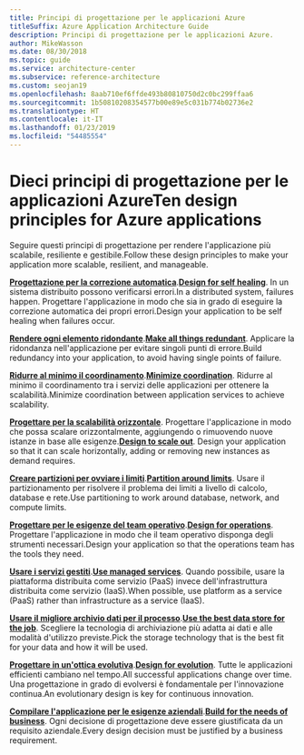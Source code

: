 ```yaml
---
title: Principi di progettazione per le applicazioni Azure
titleSuffix: Azure Application Architecture Guide
description: Principi di progettazione per le applicazioni Azure.
author: MikeWasson
ms.date: 08/30/2018
ms.topic: guide
ms.service: architecture-center
ms.subservice: reference-architecture
ms.custom: seojan19
ms.openlocfilehash: 8aab710ef6ffde493b80810750d2c0bc299ffaa6
ms.sourcegitcommit: 1b50810208354577b00e89e5c031b774b02736e2
ms.translationtype: HT
ms.contentlocale: it-IT
ms.lasthandoff: 01/23/2019
ms.locfileid: "54485554"
---
```

# <a name="ten-design-principles-for-azure-applications"></a><span data-ttu-id="71559-103">Dieci principi di progettazione per le applicazioni Azure</span><span class="sxs-lookup"><span data-stu-id="71559-103">Ten design principles for Azure applications</span></span>

<span data-ttu-id="71559-104">Seguire questi principi di progettazione per rendere l'applicazione più scalabile, resiliente e gestibile.</span><span class="sxs-lookup"><span data-stu-id="71559-104">Follow these design principles to make your application more scalable, resilient, and manageable.</span></span>

<span data-ttu-id="71559-105">**[Progettazione per la correzione automatica](self-healing.md)**.</span><span class="sxs-lookup"><span data-stu-id="71559-105">**[Design for self healing](self-healing.md)**.</span></span> <span data-ttu-id="71559-106">In un sistema distribuito possono verificarsi errori.</span><span class="sxs-lookup"><span data-stu-id="71559-106">In a distributed system, failures happen.</span></span> <span data-ttu-id="71559-107">Progettare l'applicazione in modo che sia in grado di eseguire la correzione automatica dei propri errori.</span><span class="sxs-lookup"><span data-stu-id="71559-107">Design your application to be self healing when failures occur.</span></span>

<span data-ttu-id="71559-108">**[Rendere ogni elemento ridondante](redundancy.md)**.</span><span class="sxs-lookup"><span data-stu-id="71559-108">**[Make all things redundant](redundancy.md)**.</span></span> <span data-ttu-id="71559-109">Applicare la ridondanza nell'applicazione per evitare singoli punti di errore.</span><span class="sxs-lookup"><span data-stu-id="71559-109">Build redundancy into your application, to avoid having single points of failure.</span></span>

<span data-ttu-id="71559-110">**[Ridurre al minimo il coordinamento](minimize-coordination.md)**.</span><span class="sxs-lookup"><span data-stu-id="71559-110">**[Minimize coordination](minimize-coordination.md)**.</span></span> <span data-ttu-id="71559-111">Ridurre al minimo il coordinamento tra i servizi delle applicazioni per ottenere la scalabilità.</span><span class="sxs-lookup"><span data-stu-id="71559-111">Minimize coordination between application services to achieve scalability.</span></span>

<span data-ttu-id="71559-112">**[Progettare per la scalabilità orizzontale](scale-out.md)**. Progettare l'applicazione in modo che possa scalare orizzontalmente, aggiungendo o rimuovendo nuove istanze in base alle esigenze.</span><span class="sxs-lookup"><span data-stu-id="71559-112">**[Design to scale out](scale-out.md)**. Design your application so that it can scale horizontally, adding or removing new instances as demand requires.</span></span>

<span data-ttu-id="71559-113">**[Creare partizioni per ovviare i limiti](partition.md)**.</span><span class="sxs-lookup"><span data-stu-id="71559-113">**[Partition around limits](partition.md)**.</span></span> <span data-ttu-id="71559-114">Usare il partizionamento per risolvere il problema dei limiti a livello di calcolo, database e rete.</span><span class="sxs-lookup"><span data-stu-id="71559-114">Use partitioning to work around database, network, and compute limits.</span></span>

<span data-ttu-id="71559-115">**[Progettare per le esigenze del team operativo](design-for-operations.md)**.</span><span class="sxs-lookup"><span data-stu-id="71559-115">**[Design for operations](design-for-operations.md)**.</span></span> <span data-ttu-id="71559-116">Progettare l'applicazione in modo che il team operativo disponga degli strumenti necessari.</span><span class="sxs-lookup"><span data-stu-id="71559-116">Design your application so that the operations team has the tools they need.</span></span>

<span data-ttu-id="71559-117">**[Usare i servizi gestiti](managed-services.md)**.</span><span class="sxs-lookup"><span data-stu-id="71559-117">**[Use managed services](managed-services.md)**.</span></span> <span data-ttu-id="71559-118">Quando possibile, usare la piattaforma distribuita come servizio (PaaS) invece dell'infrastruttura distribuita come servizio (IaaS).</span><span class="sxs-lookup"><span data-stu-id="71559-118">When possible, use platform as a service (PaaS) rather than infrastructure as a service (IaaS).</span></span>

<span data-ttu-id="71559-119">**[Usare il migliore archivio dati per il processo](use-the-best-data-store.md)**.</span><span class="sxs-lookup"><span data-stu-id="71559-119">**[Use the best data store for the job](use-the-best-data-store.md)**.</span></span> <span data-ttu-id="71559-120">Scegliere la tecnologia di archiviazione più adatta ai dati e alle modalità d'utilizzo previste.</span><span class="sxs-lookup"><span data-stu-id="71559-120">Pick the storage technology that is the best fit for your data and how it will be used.</span></span>

<span data-ttu-id="71559-121">**[Progettare in un'ottica evolutiva](design-for-evolution.md)**.</span><span class="sxs-lookup"><span data-stu-id="71559-121">**[Design for evolution](design-for-evolution.md)**.</span></span> <span data-ttu-id="71559-122">Tutte le applicazioni efficienti cambiano nel tempo.</span><span class="sxs-lookup"><span data-stu-id="71559-122">All successful applications change over time.</span></span> <span data-ttu-id="71559-123">Una progettazione in grado di evolversi è fondamentale per l'innovazione continua.</span><span class="sxs-lookup"><span data-stu-id="71559-123">An evolutionary design is key for continuous innovation.</span></span>

<span data-ttu-id="71559-124">**[Compilare l'applicazione per le esigenze aziendali](build-for-business.md)**.</span><span class="sxs-lookup"><span data-stu-id="71559-124">**[Build for the needs of business](build-for-business.md)**.</span></span> <span data-ttu-id="71559-125">Ogni decisione di progettazione deve essere giustificata da un requisito aziendale.</span><span class="sxs-lookup"><span data-stu-id="71559-125">Every design decision must be justified by a business requirement.</span></span>
